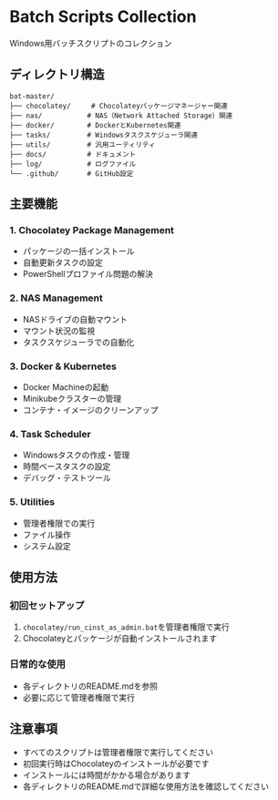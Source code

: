 # Batch Scripts Collection

Windows用バッチスクリプトのコレクション

## ディレクトリ構造

```
bat-master/
├── chocolatey/     # Chocolateyパッケージマネージャー関連
├── nas/           # NAS（Network Attached Storage）関連
├── docker/        # DockerとKubernetes関連
├── tasks/         # Windowsタスクスケジューラ関連
├── utils/         # 汎用ユーティリティ
├── docs/          # ドキュメント
├── log/           # ログファイル
└── .github/       # GitHub設定
```

## 主要機能

### 1. Chocolatey Package Management
- パッケージの一括インストール
- 自動更新タスクの設定
- PowerShellプロファイル問題の解決

### 2. NAS Management
- NASドライブの自動マウント
- マウント状況の監視
- タスクスケジューラでの自動化

### 3. Docker & Kubernetes
- Docker Machineの起動
- Minikubeクラスターの管理
- コンテナ・イメージのクリーンアップ

### 4. Task Scheduler
- Windowsタスクの作成・管理
- 時間ベースタスクの設定
- デバッグ・テストツール

### 5. Utilities
- 管理者権限での実行
- ファイル操作
- システム設定

## 使用方法

### 初回セットアップ
1. `chocolatey/run_cinst_as_admin.bat`を管理者権限で実行
2. Chocolateyとパッケージが自動インストールされます

### 日常的な使用
- 各ディレクトリのREADME.mdを参照
- 必要に応じて管理者権限で実行

## 注意事項

- すべてのスクリプトは管理者権限で実行してください
- 初回実行時はChocolateyのインストールが必要です
- インストールには時間がかかる場合があります
- 各ディレクトリのREADME.mdで詳細な使用方法を確認してください
